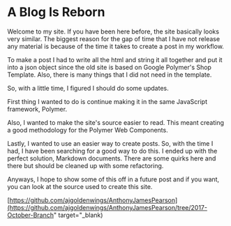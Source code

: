 # A Blog Is Reborn

Welcome to my site. If you have been here before, the site basically looks very similar. The biggest reason for the gap of time that I have not release any material is because of the time it takes to create a post in my workflow.

To make a post I had to write all the html and string it all together and put it into a json object since the old site is based on Google Polymer's Shop Template. Also, there is many things that I did not need in the template.

So, with a little time, I figured I should do some updates.

First thing I wanted to do is continue making it in the same JavaScript framework, Polymer.

Also, I wanted to make the site's source easier to read. This meant creating a good methodology for the Polymer Web Components.

Lastly, I wanted to use an easier way to create posts. So, with the time I had, I have been searching for a good way to do this. I ended up with the perfect solution, Markdown documents. There are some quirks here and there but should be cleaned up with some refactoring.

Anyways, I hope to show some of this off in a future post and if you want, you can look at the source used to create this site.

[https://github.com/ajgoldenwings/AnthonyJamesPearson](https://github.com/ajgoldenwings/AnthonyJamesPearson/tree/2017-October-Branch" target="_blank)
